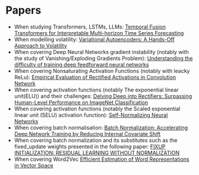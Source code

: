 # Papers
- When studying Transformers, LSTMs, LLMs: [Temporal Fusion Transformers for Interpretable Multi-horizon Time Series Forecasting](https://arxiv.org/pdf/1912.09363.pdf)
- When modelling volatility: [Variational Autoencoders: A Hands-Off Approach to Volatility](https://arxiv.org/pdf/2102.03945.pdf)
- When covering Deep Neural Networks gradient instability (notably with the study of Vanishing/Exploding Gradients Problem): [Understanding the difficulty of training deep feedforward neural networks](http://proceedings.mlr.press/v9/glorot10a/glorot10a.pdf)
- When covering Nonsaturating Activation Functions (notably with leacky ReLu): [Empirical Evaluation of Rectified Activations in Convolution Network](https://arxiv.org/pdf/1505.00853.pdf)
- When covering activation functions (notably The exponential linear unit(ELU)) and their challenges: [Delving Deep into Rectifiers: Surpassing Human-Level Performance on ImageNet Classification](https://arxiv.org/pdf/1502.01852.pdf)
- When covering activation functions (notably  the Scaled exponential linear unit (SELU) activation function): [Self-Normalizing Neural Networks](https://arxiv.org/pdf/1706.02515.pdf)
- When covering batch normalisation: [Batch Normalization: Accelerating Deep Network Training by Reducing Internal Covariate Shift](http://proceedings.mlr.press/v37/ioffe15.pdf)
- When covering batch normalization and its substitutes such as the fixed_update weights presented in the following paper: [FIXUP INITIALIZATION: RESIDUAL LEARNING WITHOUT NORMALIZATION](https://arxiv.org/pdf/1901.09321.pdf)
- When covering Word2Vec [Efficient Estimation of Word Representations in Vector Space](https://arxiv.org/pdf/1301.3781.pdf)
